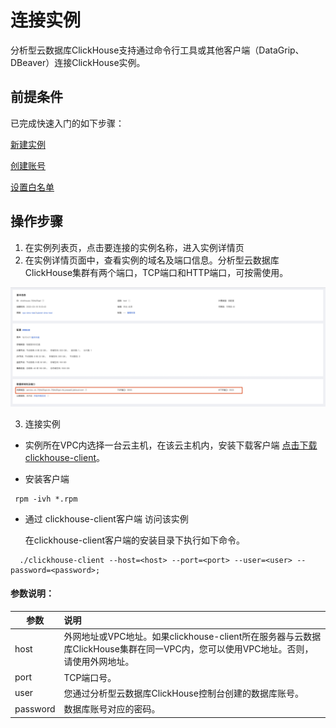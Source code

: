 # 连接实例

 分析型云数据库ClickHouse支持通过命令行工具或其他客户端（DataGrip、DBeaver）连接ClickHouse实例。

## 前提条件

已完成快速入门的如下步骤：

[新建实例](https://docs.jdcloud.com/cn/jchdb/create-instance1)

[创建账号](https://docs.jdcloud.com/cn/jchdb/create-account1)

[设置白名单](https://docs.jdcloud.com/cn/jchdb/setwhitelist)

## 操作步骤

1. 在实例列表页，点击要连接的实例名称，进入实例详情页
2. 在实例详情页面中，查看实例的域名及端口信息。分析型云数据库ClickHouse集群有两个端口，TCP端口和HTTP端口，可按需使用。

![域名信息](../../../../image/JCHDB/connect-instance.jpg)

3.  连接实例

- 实例所在VPC内选择一台云主机，在该云主机内，安装下载客户端 [点击下载clickhouse-client](https://repo.yandex.ru/clickhouse/rpm/stable/x86_64/)。
  
- 安装客户端

```
 rpm -ivh *.rpm
```

- 通过 clickhouse-client客户端 访问该实例

   在clickhouse-client客户端的安装目录下执行如下命令。

 ```
   ./clickhouse-client --host=<host> --port=<port> --user=<user> --password=<password>; 
 ```


####     参数说明：

| 参数     | 说明                                                         |
| -------- | :----------------------------------------------------------- |
| host     | 外网地址或VPC地址。如果clickhouse-client所在服务器与云数据库ClickHouse集群在同一VPC内，您可以使用VPC地址。否则，请使用外网地址。 |
| port     | TCP端口号。                                                  |
| user     | 您通过分析型云数据库ClickHouse控制台创建的数据库账号。       |
| password | 数据库账号对应的密码。                                       |
